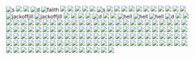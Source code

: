 ![s](https://nustuff.carrd.co/assets/images/gallery02/546eea29.png?v=0a15e1db)
![](https://nustuff.carrd.co/assets/images/gallery02/5651abc5.png?v=0a15e1db)
![](https://nustuff.carrd.co/assets/images/gallery07/27cc0050.jpg?v=0a15e1db)
![d](https://nustuff.carrd.co/assets/images/gallery15/19008386.jpg?v=0a15e1db)
![faiith](https://64.media.tumblr.com/9a5bea4484d3c1d15d35be8156e6e865/79d8b316934d24c3-d2/s100x200/cc374ac8b18b31dce4abbb878212a0be6075bd1b.pnj)
![](https://64.media.tumblr.com/a2a7bebcb00171873483457743b40037/79d8b316934d24c3-e7/s100x200/fad681e9e223de88b796831758a1c28e3596b789.pnj)
![](https://64.media.tumblr.com/b6947cde31aee01d86561fb980e67539/79d8b316934d24c3-38/s100x200/3b4303e15a39de4caab3d615cd4002444be958b8.gifv)
![](https://64.media.tumblr.com/7aaf02af75a6b96da42fb5eab59cdd2b/79d8b316934d24c3-2c/s100x200/44b05a1916651d56e5e026b2050f7d86eb531e0c.gifv)
![](https://64.media.tumblr.com/25f34ce53f4d6970f0cf9483e9581f48/79d8b316934d24c3-ea/s100x200/7d6d5a4e734fe1c774fc51528d56a5404696453d.pnj)
![](https://64.media.tumblr.com/365034bb19b1841eb7aa91ba7be3ef92/79d8b316934d24c3-97/s100x200/bb27f0557cfd699b30b2187e5ef77e52bc8d239b.pnj)
![s](https://y2k.neocities.org/stamps2/hill.png)
![](https://64.media.tumblr.com/4e7911dbdbcf47ba4a86c5a709dd7bd6/955c315740e63a6a-43/s100x200/13463aaa7f1aa9f911d1a0463276943e1ba10d4b.gifv)
![](https://64.media.tumblr.com/0515451e06fc93b30675667fd567b9cd/0ab2ae7897f682f2-b2/s100x200/69a02a0016ba50513cd1eb07ae773460275624ea.pnj)
![](https://64.media.tumblr.com/1928a24148eb0069654f5bdca35b9878/1b8381f969116a1e-0c/s100x200/9ec206fa5d8833381b2928d9007847b22a025c01.pnj)
![](https://64.media.tumblr.com/609c12f10babc83b2f53ada3315d160d/0ab2ae7897f682f2-01/s100x200/8e801e3631ec0149d4cfbd1bfabad4d97ea2322b.pnj)
![](https://nustuff.carrd.co/assets/images/gallery13/9a1adb6e.png?v=0a15e1db)
![](https://nustuff.carrd.co/assets/images/gallery13/7632d852.png?v=0a15e1db)
![](https://nustuff.carrd.co/assets/images/gallery13/fa720d1c.png?v=0a15e1db)
![](https://images-wixmp-ed30a86b8c4ca887773594c2.wixmp.com/f/9c3e0cba-3113-4c55-8b8c-207fe066f0f4/daulxd0-2039264a-a501-406a-8830-c9fc73c87bca.gif?token=eyJ0eXAiOiJKV1QiLCJhbGciOiJIUzI1NiJ9.eyJzdWIiOiJ1cm46YXBwOjdlMGQxODg5ODIyNjQzNzNhNWYwZDQxNWVhMGQyNmUwIiwiaXNzIjoidXJuOmFwcDo3ZTBkMTg4OTgyMjY0MzczYTVmMGQ0MTVlYTBkMjZlMCIsIm9iaiI6W1t7InBhdGgiOiJcL2ZcLzljM2UwY2JhLTMxMTMtNGM1NS04YjhjLTIwN2ZlMDY2ZjBmNFwvZGF1bHhkMC0yMDM5MjY0YS1hNTAxLTQwNmEtODgzMC1jOWZjNzNjODdiY2EuZ2lmIn1dXSwiYXVkIjpbInVybjpzZXJ2aWNlOmZpbGUuZG93bmxvYWQiXX0.3njilWlXcUKKMPUyg37R1C-q-oPoPfE1gPHLwLqB7N4)
![](https://64.media.tumblr.com/84eb17f96690f3a256b043a6ed177c6e/b2c04bb9a652ee1e-f7/s100x200/1aa4bd04e0005637ef8b73cc49f7c69359546650.gifv)
![](https://64.media.tumblr.com/8b4b49e580ed101c1a604338727d55ba/bf1345544dee4f45-4f/s100x200/ca4ab5ee7836ef1d1f1aec361ecfd45b49f3a492.gifv)
![](https://64.media.tumblr.com/10946f27f1b83c9dcc8c6432c0cc380d/17d474b7c8cffab3-c7/s250x400/8bac1838c60f5ac67787d50d96547ddd4b667873.gifv)
![jackoffjill](https://images-wixmp-ed30a86b8c4ca887773594c2.wixmp.com/f/d9ec9283-6eaf-49d9-9f8b-9bda4290be76/d1vdasv-4a57471c-07e8-41b3-b9e4-5beb80e3ee39.gif?token=eyJ0eXAiOiJKV1QiLCJhbGciOiJIUzI1NiJ9.eyJzdWIiOiJ1cm46YXBwOjdlMGQxODg5ODIyNjQzNzNhNWYwZDQxNWVhMGQyNmUwIiwiaXNzIjoidXJuOmFwcDo3ZTBkMTg4OTgyMjY0MzczYTVmMGQ0MTVlYTBkMjZlMCIsIm9iaiI6W1t7InBhdGgiOiJcL2ZcL2Q5ZWM5MjgzLTZlYWYtNDlkOS05ZjhiLTliZGE0MjkwYmU3NlwvZDF2ZGFzdi00YTU3NDcxYy0wN2U4LTQxYjMtYjllNC01YmViODBlM2VlMzkuZ2lmIn1dXSwiYXVkIjpbInVybjpzZXJ2aWNlOmZpbGUuZG93bmxvYWQiXX0.uVYH9ezAkbFERmiByqkN5iyrzZ_jUUDcuRxNFI4zGvc)
![jackoffjill](https://images-wixmp-ed30a86b8c4ca887773594c2.wixmp.com/f/d9ec9283-6eaf-49d9-9f8b-9bda4290be76/d1vdar7-472d61bd-f0f3-4f7a-816e-4fc7b6113e63.gif?token=eyJ0eXAiOiJKV1QiLCJhbGciOiJIUzI1NiJ9.eyJzdWIiOiJ1cm46YXBwOjdlMGQxODg5ODIyNjQzNzNhNWYwZDQxNWVhMGQyNmUwIiwiaXNzIjoidXJuOmFwcDo3ZTBkMTg4OTgyMjY0MzczYTVmMGQ0MTVlYTBkMjZlMCIsIm9iaiI6W1t7InBhdGgiOiJcL2ZcL2Q5ZWM5MjgzLTZlYWYtNDlkOS05ZjhiLTliZGE0MjkwYmU3NlwvZDF2ZGFyNy00NzJkNjFiZC1mMGYzLTRmN2EtODE2ZS00ZmM3YjYxMTNlNjMuZ2lmIn1dXSwiYXVkIjpbInVybjpzZXJ2aWNlOmZpbGUuZG93bmxvYWQiXX0.ibhZSqRjAO1j5yX50HBgbpItyEfbgU2P2x9zI6itikM)
![](https://nustuff.carrd.co/assets/images/gallery11/faedc6b5.gif?v=0a15e1db)
![](https://64.media.tumblr.com/2fc02f6775b5b0da501c886515b03fcd/79d8b316934d24c3-d4/s100x200/c55b479b5fd49ca8991478438b9d0b73c1ac8771.gifv)
![](https://64.media.tumblr.com/246e39c2dfae1cb369873728bca0b77a/79d8b316934d24c3-3d/s100x200/83b4a7d824bbfaebe5e81757a385aa83eec34ef0.gifv)
![](https://nustuff.carrd.co/assets/images/gallery11/e5eb028e.png?v=0a15e1db)
![d](https://nustuff.carrd.co/assets/images/gallery11/6497bb13.gif?v=0a15e1db)
![](https://nustuff.carrd.co/assets/images/gallery11/956cddb5.png?v=0a15e1db)
![](https://nustuff.carrd.co/assets/images/gallery12/ac5a11f1.png?v=0a15e1db)
![hell](https://images-wixmp-ed30a86b8c4ca887773594c2.wixmp.com/f/4d0c13c4-aeae-438b-baf7-25743d0357c6/d1o1zzt-03f38cba-be9f-47aa-b30b-dc370eeb58d0.png?token=eyJ0eXAiOiJKV1QiLCJhbGciOiJIUzI1NiJ9.eyJzdWIiOiJ1cm46YXBwOjdlMGQxODg5ODIyNjQzNzNhNWYwZDQxNWVhMGQyNmUwIiwiaXNzIjoidXJuOmFwcDo3ZTBkMTg4OTgyMjY0MzczYTVmMGQ0MTVlYTBkMjZlMCIsIm9iaiI6W1t7InBhdGgiOiJcL2ZcLzRkMGMxM2M0LWFlYWUtNDM4Yi1iYWY3LTI1NzQzZDAzNTdjNlwvZDFvMXp6dC0wM2YzOGNiYS1iZTlmLTQ3YWEtYjMwYi1kYzM3MGVlYjU4ZDAucG5nIn1dXSwiYXVkIjpbInVybjpzZXJ2aWNlOmZpbGUuZG93bmxvYWQiXX0.E132-RdgaspDZxcAf5vNAVsToe2I_gf04YDwB2pgXGg)
![hell](https://images-wixmp-ed30a86b8c4ca887773594c2.wixmp.com/f/4d0c13c4-aeae-438b-baf7-25743d0357c6/d1o20zi-5eca9e05-a08a-4aab-a3a1-ff5ff50104ea.png?token=eyJ0eXAiOiJKV1QiLCJhbGciOiJIUzI1NiJ9.eyJzdWIiOiJ1cm46YXBwOjdlMGQxODg5ODIyNjQzNzNhNWYwZDQxNWVhMGQyNmUwIiwiaXNzIjoidXJuOmFwcDo3ZTBkMTg4OTgyMjY0MzczYTVmMGQ0MTVlYTBkMjZlMCIsIm9iaiI6W1t7InBhdGgiOiJcL2ZcLzRkMGMxM2M0LWFlYWUtNDM4Yi1iYWY3LTI1NzQzZDAzNTdjNlwvZDFvMjB6aS01ZWNhOWUwNS1hMDhhLTRhYWItYTNhMS1mZjVmZjUwMTA0ZWEucG5nIn1dXSwiYXVkIjpbInVybjpzZXJ2aWNlOmZpbGUuZG93bmxvYWQiXX0.FvYCgylZQewWXKNFpWECZsz7jBJk_73vKh8ViUyeCaM)
![hell](https://images-wixmp-ed30a86b8c4ca887773594c2.wixmp.com/f/7dec2f29-ba78-42c3-86f7-68f06540e531/d1168q2-6a7bf985-eaf5-4e6b-9b2f-d26373d550ab.gif?token=eyJ0eXAiOiJKV1QiLCJhbGciOiJIUzI1NiJ9.eyJzdWIiOiJ1cm46YXBwOjdlMGQxODg5ODIyNjQzNzNhNWYwZDQxNWVhMGQyNmUwIiwiaXNzIjoidXJuOmFwcDo3ZTBkMTg4OTgyMjY0MzczYTVmMGQ0MTVlYTBkMjZlMCIsIm9iaiI6W1t7InBhdGgiOiJcL2ZcLzdkZWMyZjI5LWJhNzgtNDJjMy04NmY3LTY4ZjA2NTQwZTUzMVwvZDExNjhxMi02YTdiZjk4NS1lYWY1LTRlNmItOWIyZi1kMjYzNzNkNTUwYWIuZ2lmIn1dXSwiYXVkIjpbInVybjpzZXJ2aWNlOmZpbGUuZG93bmxvYWQiXX0.yTVacw-wumtmr5Q_BcSE9L-kYQmy6MWa7ZF9EACJ_uE)
![d](https://nustuff.carrd.co/assets/images/gallery10/560290a1.jpg?v=0a15e1db)
![](https://nustuff.carrd.co/assets/images/gallery06/464aaca1.jpg?v=0a15e1db)
![](https://nustuff.carrd.co/assets/images/gallery17/0806512e.png?v=0a15e1db)
![](https://nustuff.carrd.co/assets/images/gallery17/66959859.png?v=0a15e1db)
![](https://nustuff.carrd.co/assets/images/gallery06/a2bd1d5d.gif?v=0a15e1db)
![](https://nustuff.carrd.co/assets/images/gallery06/7c817d73.jpg?v=0a15e1db)
![](https://nustuff.carrd.co/assets/images/gallery18/e1a4581e.gif?v=0a15e1db)
![](https://nustuff.carrd.co/assets/images/gallery18/b65239cc.png?v=0a15e1db)
![](https://nustuff.carrd.co/assets/images/gallery17/712634a5.jpg?v=0a15e1db)
![](https://nustuff.carrd.co/assets/images/gallery18/939a3c6c.png?v=0a15e1db)
![](https://nustuff.carrd.co/assets/images/gallery09/c22d7370.png?v=0a15e1db)
![](https://nustuff.carrd.co/assets/images/gallery05/9de2ca32.png?v=0a15e1db)
![](https://nustuff.carrd.co/assets/images/gallery05/26ab3439.gif?v=0a15e1db)
![](https://nustuff.carrd.co/assets/images/gallery04/a4d1e575.jpg?v=0a15e1db)
![](https://nustuff.carrd.co/assets/images/gallery04/1ea79233.png?v=0a15e1db)
![](https://nustuff.carrd.co/assets/images/gallery05/16728a5f.png?v=0a15e1db)
![](https://nustuff.carrd.co/assets/images/gallery04/e7ac3194.gif?v=0a15e1db)
![](https://nustuff.carrd.co/assets/images/gallery01/4cc6ed86.gif?v=0a15e1db)
![](https://nustuff.carrd.co/assets/images/gallery01/008884b5.jpg?v=0a15e1db)
![](https://nustuff.carrd.co/assets/images/gallery01/924fa170.png?v=0a15e1db)
![](https://nustuff.carrd.co/assets/images/gallery01/95807270.png?v=0a15e1db)
![](https://nustuff.carrd.co/assets/images/gallery01/f073c303.gif?v=0a15e1db)
![](https://nustuff.carrd.co/assets/images/gallery24/dee3ca44.png?v=0a15e1db)
![](https://nustuff.carrd.co/assets/images/gallery24/4c531184.png?v=0a15e1db)
![](https://nustuff.carrd.co/assets/images/gallery26/df852b71.png?v=0a15e1db)
![](https://nustuff.carrd.co/assets/images/gallery21/ad307687.gif?v=0a15e1db)
![](https://nustuff.carrd.co/assets/images/gallery26/1f9d95bc.gif?v=0a15e1db)
![](https://64.media.tumblr.com/2d4b28c3ec4d1b79fbc79cdd711cf356/d3abe813af06eb03-af/s100x200/4eff5f4c24b0841d767cc7e0d8814144ed1aa631.gifv)
![](https://64.media.tumblr.com/677a0385bbf2a2ae4ecc901d7ecf71fd/2789c352317c8fac-a9/s100x200/7f4930f809f8cbd67722f780b887d0f593da4563.jpg)
![](https://nustuff.carrd.co/assets/images/gallery27/fe92b046.jpg?v=0a15e1db)
![](https://nustuff.carrd.co/assets/images/gallery27/b6e0188c.gif?v=0a15e1db)
![](https://nustuff.carrd.co/assets/images/gallery27/51936453.png?v=0a15e1db)
![](https://nustuff.carrd.co/assets/images/gallery27/8e1ba557.gif?v=0a15e1db)
![](https://nustuff.carrd.co/assets/images/gallery27/0efda6b4.png?v=0a15e1db)
![](https://nustuff.carrd.co/assets/images/gallery29/a389ed41.jpg?v=0a15e1db)
![](https://nustuff.carrd.co/assets/images/gallery29/39fe8d11.png?v=0a15e1db)
![](https://nustuff.carrd.co/assets/images/gallery21/c7c00b2a.png?v=0a15e1db)
![](https://nustuff.carrd.co/assets/images/gallery23/3ad40d75.png?v=0a15e1db)
![](https://nustuff.carrd.co/assets/images/gallery28/8674d6e0.gif?v=0a15e1db)
![](https://nustuff.carrd.co/assets/images/gallery28/e542519d.png?v=0a15e1db)
![](https://nustuff.carrd.co/assets/images/gallery32/723cc56e.gif?v=0a15e1db)
![](https://nustuff.carrd.co/assets/images/gallery32/fbea34a5.png?v=0a15e1db)
![](https://64.media.tumblr.com/e48c06bac6c10da736c80e11be486e39/3584347fce5c9308-ac/s250x400/454fa96e95e1769dddc26f91940e3649006a328c.jpg)
![](https://64.media.tumblr.com/1d779b44be2ff56399c609cbcc4ee2b1/3584347fce5c9308-68/s100x200/f7191d132cd7747eb45d90823ac92d8805763962.gifv)
![](https://64.media.tumblr.com/4ff9b75450c8832d38a041f60a4031eb/18a482717e40c687-84/s250x400/244ee228d34bf0a286bbf15dd02196b4f0663900.pnj)
![](https://64.media.tumblr.com/748221bdf632e7f387bd2834a893de59/bfaaeb60d3ffc0b4-71/s100x200/000a982f7d005dec0194f07dc74a8aa5516d288b.pnj)
![](https://64.media.tumblr.com/e671d51ec0316ca5ccdd5eb33f43ac69/bfaaeb60d3ffc0b4-ce/s100x200/3b5a30841a3e30268f59438628594ee3c7fd404c.gifv)
![](https://64.media.tumblr.com/64a084bc3d6f629d0a44d4aa08c1c427/a064b1dab9694448-0d/s250x400/83681956f59dcf0ce112c7c771f22a030cebe428.gifv)
![](https://64.media.tumblr.com/4d1396773963c4d734cc803aaa9e4384/aa89517f01352cf3-59/s100x200/0d69fbaae3c85883372004b96b2de45d9921921b.pnj)
![](https://64.media.tumblr.com/e974b46b9e003aabbf2b3b228fdded13/3594068b322ca624-0c/s100x200/b6a3824ce9f12e837407c326b9c368b9ce367fbd.pnj)
![](https://64.media.tumblr.com/74fed491b6940122c5f544767ff96e7c/6a42514c3ffcfcbf-54/s100x200/95952da3e6028eb6fc37496598bc155ec1765fbf.pnj)
![](https://64.media.tumblr.com/4983714e79f13cf972bb7156093ee686/c167d9cc7e634732-cf/s250x400/bc6e699d25af89333e9b02ed88a7e49989d19886.gifv)
![](https://paleking.carrd.co/assets/images/gallery08/212ad136.gif?v26071698921061)
![](https://paleking.carrd.co/assets/images/gallery08/244f3e3d.png?v26071698921061)
![](https://paleking.carrd.co/assets/images/gallery09/f1f1fdac.png?v26071698921061)
![](https://paleking.carrd.co/assets/images/gallery05/2623f373.gif?v26071698921061)
![](https://paleking.carrd.co/assets/images/gallery12/c08c255d.gif?v26071698921061)
![](https://decohoard.carrd.co/assets/images/gallery03/235f93e6.png?v=e0827b7e)
![](https://y2k.neocities.org/stamps/tumblr_inline_pe6lntIIZX1v11djx_1280.gif)
![](https://y2k.neocities.org/stamps/tumblr_pi7cobtTob1xy0eh3o2_100.gif)
![](https://y2k.neocities.org/stamps/tumblr_pgef2uZbKY1xzybrpo1_100.gif)
![](https://y2k.neocities.org/stamps/tumblr_inline_pe6lz1kqkA1v11djx_1280.png)
![](https://y2k.neocities.org/stamps/rammy%20ujl.png)
![](https://y2k.neocities.org/stamps/eyes.gif)
![](https://y2k.neocities.org/stamps2/464323536_by_gaphals-dc6nyx6.gif)
![](https://y2k.neocities.org/stamps2/_game_over__by_redkuu-da81jk3.png)
![](https://64.media.tumblr.com/b31818954a22de7859072ee7da8680fa/60c49499c3a49c5a-cb/s100x200/bf80ca066f7c80fe843c727b54b96bdd9bc16561.pnj)
![](https://y2k.neocities.org/stamps2/_stamp_bloodborne__doll_by_professorblood2004-dc5gwtv.png)
![](https://y2k.neocities.org/stamps2/cats_louis_wayne_1_stamp_by_chuchucolate-d6duath.png)
![](https://y2k.neocities.org/stamps2/pp%20(2).png)
![](https://y2k.neocities.org/stamps2/pretty_good_at_bad_decisions_stamp_by_ceiestials-d9qwvu6.png)
![](https://y2k.neocities.org/stamps2/tumblr_poff5ya5V01y8ua8do3_100.webp)
![](https://y2k.neocities.org/stamps2/tumblr_pofep92i1H1y8ua8do8_100.png)
![](https://y2k.neocities.org/stamps2/tumblr_pqr0kiKHmP1vafdqu_540.png)
![](https://64.media.tumblr.com/17e7f51e27c14f4360739a4113306e51/473928ea48888009-16/s100x200/4a5cf44a6826e8a31ad60bdfcd9598dac73eddeb.jpg)
![](https://64.media.tumblr.com/cf7afc875178a62853e0ee6847577fb3/8f3b966c768a7a38-9d/s100x200/c6da937ca1bd8a359498b7e5043c734fd949a801.gifv)
![](https://64.media.tumblr.com/6d0b7b934958c7ff4945ffd9f53fcf94/ff58a3af22f3bbb7-2e/s100x200/a5f87ef7cdfd85779cacfb3f0729460a00690176.pnj)
![](https://64.media.tumblr.com/49d942d916bd0deed7a5ed1a7b4fe1d9/3bf62ad8d20f8b2a-4e/s100x200/f2fc5bfe0ec035cda2785293df48caee29215f44.gifv)
![](https://64.media.tumblr.com/b3c387650d8c66e62d87eaaadc502073/21317507f7352712-90/s100x200/0e66996acce2e367ddb860482501bddb56e7f263.webp)
![](https://64.media.tumblr.com/a7d0407db497ccf34acb19a6432815f3/f1413ef45abf2485-94/s100x200/f204502c74bbcbab3bd9daaf43c45e540a8422c4.pnj)
![](https://64.media.tumblr.com/f19a40b5139da88d43ed01eeddc7f38b/f1413ef45abf2485-eb/s100x200/bcc8e4bb00e3f994ee989c9e948b7439509af1d3.gifv)
![](https://64.media.tumblr.com/105bd1ea1f0e1a815a570d5419acf2bd/321aa268678c99b9-e6/s100x200/9da1d68dc67163e827818707acf244b75b2eb50c.gifv)
![](https://64.media.tumblr.com/c6ba30ca701f966c3a5c86fcd9842306/6f072ea04e7b6c72-42/s100x200/85eb8181bdc37429f4615e2d74db179a38a29fef.gifv)
![](https://64.media.tumblr.com/6756fed9bbfc687d9a4dead8cf5a8e80/6f072ea04e7b6c72-1a/s100x200/8fe327aa3cfb04098a43c2e5e3252cd65da3f388.pnj)
![](https://64.media.tumblr.com/cb2bd44416f96a181ff8594d2cee6eef/6f072ea04e7b6c72-15/s100x200/cdfda7c9c3bd9111a9960b562cdac6333c6be8b5.jpg)
![](https://64.media.tumblr.com/5bef5dd7cdef191ab30fceb1281b10d8/6c0f91c1af4ee0a2-b8/s100x200/662f104987915bb1e83ddde77268420fad4fe42b.gifv)
![](https://64.media.tumblr.com/2cc4a868630c22399ea733cca64d7f9d/6c0f91c1af4ee0a2-ef/s100x200/283eaf11f82a8686325a314c0694d4241e19c6e9.pnj)
![](https://64.media.tumblr.com/c63e49fca2a4d0543cf24eb961a9e5dd/f6aa4a68b0575f05-d2/s100x200/a2cfd17051a2951700cd01ffd63c67ee3e052ff2.gifv)
![](https://64.media.tumblr.com/7531e6e6070ddcc12fd32754b0de6589/f6aa4a68b0575f05-50/s100x200/672302a7c2929d36204bd7e40f41b394200e6bc3.gifv)
![](https://64.media.tumblr.com/33040e38bb0d60d7ab6e1e664560b2a7/430287f45c8133f7-6d/s100x200/81c110fc05a6cd024a0f005bab35959331c85639.gifv)
![](https://64.media.tumblr.com/28ac8121b25a7ce4ec82dd00dcfc65f5/f943d9890bee0f57-63/s100x200/7d1ea232f42f803e78297a5428fae7f8b353c138.gifv)
![](https://64.media.tumblr.com/545bbb3a103fea9185db0b4623916cfa/bc7c4f6e25177a95-14/s100x200/8fa77fe6b190bdde9bfebc540d99a7b308a98c36.jpg)
![](https://64.media.tumblr.com/d864958b673dc49f00537b5edc366f61/c937cea2bae71fd6-c1/s100x200/fd5563a2e39657d47abbf8aba586cff3245da019.gifv)
![](https://64.media.tumblr.com/26bb239432d77b5cb9ca4b9e38b8c43e/e7510df8af3c22de-c2/s100x200/e6049ba8883888f8630520ca38ff5f679724577f.gifv)
![](https://64.media.tumblr.com/782a3419707df43eca83dd7fa5328a1a/0ff738aae3bed445-31/s100x200/3500dda5f26f7d847bc194a6a0734c790860e19f.gifv)
![](https://64.media.tumblr.com/2480fdb18a6cee99a0624fca868a28ee/0ff738aae3bed445-08/s100x200/9a0282f92b850d6ceeaf6816b864ad842fe820ba.pnj)
![](https://64.media.tumblr.com/844652d1cf8d2c0fab25d6dd0c199452/0ff738aae3bed445-59/s100x200/bbf109051850daeaefd61f26221f9547d4c44d00.jpg)
![](https://64.media.tumblr.com/81a581c80071375c0eae7ffd6a734567/704f4ace9de71c4b-73/s100x200/d48c61bba47adb45d5703100b57cf9b655436814.pnj)
![](https://64.media.tumblr.com/db7d5d99ac5bb1cc16881cb3722c755d/56a5919cdc260a12-97/s100x200/7f8fa0502214bf98cb2d307b3026f6cb13dcfaed.pnj)
![](https://64.media.tumblr.com/6f62ff86b6060d1e16d8410e3d3e0f44/56a5919cdc260a12-a8/s100x200/0abb107cafd777407ad1ae223a8f47541b414597.gifv)
![](https://64.media.tumblr.com/5ccb20936287f4e485a824ade6da057e/4d437c297503682b-ef/s100x200/bfce2dcb9ebdd1c6a6dba7e83942dbe69b5dd377.pnj)
![](https://64.media.tumblr.com/f4265c2dcdafe143a14c566a68aef4da/22b711b2a5147ae4-4d/s100x200/b2bb90df5164007da1c901ea2913cb0e84477a63.pnj)
![](https://64.media.tumblr.com/930afad5ce80d17be53c5214e83b0970/492fa421672fd88c-b4/s100x200/b215079b78f38147430f9bffb6e5646ce140e481.pnj)
![](https://64.media.tumblr.com/4f2bbf885cee3b2f5be04d37613f11b5/efb93e9c593a1dd7-e9/s100x200/648e4ff90e90eb3a8e12830ace1d174ec5273d72.pnj)
![](https://64.media.tumblr.com/8a7f3af22882d6f78b3939774031ae6a/0849fa6899c3a334-3f/s100x200/83e07f9c2a548536c21765bcb0eaaf47e7ed1097.pnj)
![](https://64.media.tumblr.com/76ee717f302b0e6954c40c81b74fc484/60c5ad8adf4aa63e-94/s100x200/da39e615682dfb840bb8d4378d8014a5f91d9af8.pnj)
![](https://64.media.tumblr.com/77a0b756cb2f813888a66267274add49/05e51809ca144598-5c/s100x200/ef714d587ef4291f545fef49aafc71844a726f45.pnj)
![](https://64.media.tumblr.com/22bc5c2da70c86b3ef09e00525cd8911/1236a896e868270f-bb/s100x200/462beb648829a74bc37d27e4a121ad10703bc95a.pnj)
![](https://64.media.tumblr.com/53876dd0679973e8b5b2fffc21f059d6/0df0034b405bbf0b-88/s100x200/cbea5870251bd1d0c1836f83f659b9ee4a99fd84.pnj)
![](https://64.media.tumblr.com/03dc6ffc32b8ffdbd7b93e0f9e94bde2/0df0034b405bbf0b-b9/s100x200/eb548d636386351956139b9b7c871e7112190e6d.gifv)
![](https://64.media.tumblr.com/4751b438453e6e5b05a182a29443ed2f/2b3c23848ea64db7-d9/s100x200/674ee5fdc98f0964756ad67903e9006c483dc3ad.pnj)
![](https://64.media.tumblr.com/34fcdaf770b8cbced9261a2c7678ac7f/2b3c23848ea64db7-93/s100x200/f8a30de79b6382d70692434cfff638e638d73ae4.pnj)
![](https://64.media.tumblr.com/dc0abd67ff11656a03805536fe1b4770/65cc451f8133390f-68/s100x200/f19d1096171761580e847d28ddf85cf2d9f160f3.jpg)
![](https://64.media.tumblr.com/09fea44e99c7fe3cb0bacf95cfef631d/09ed613974f5691b-41/s100x200/53e54f449f6d14846feb377a0ceb3ab17e167b74.pnj)
![](https://64.media.tumblr.com/6d07125ffc94bc851dcfb7624fd08940/09ed613974f5691b-22/s100x200/e9629dad42f2faa0d0e6f1bdc7021b96d1f22f73.jpg)
![](https://64.media.tumblr.com/02e804d01bf9a932e7b4afdeeb1cb8f3/c3c25b3f716bb59e-0f/s100x200/4a6db408fac25edbae5b5691c0d101c441f84267.pnj)
![](https://64.media.tumblr.com/78597e99e28d9736896950e39ed41180/117b8688a42a3ac4-6a/s100x200/e267fbea6354dac55aa76549d4f2c330d1ed5e26.gifv)
![](https://64.media.tumblr.com/38073ae8e84029b2ce2048510c88f61b/07b12eebed19146c-d0/s100x200/ac3a3a3e124e116829230eb73cfe69076f2169fd.pnj)
